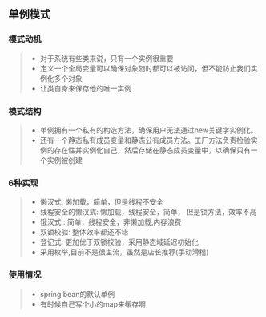## 单例模式
### 模式动机
> * 对于系统有些类来说，只有一个实例很重要
> * 定义一个全局变量可以确保对象随时都可以被访问，但不能防止我们实例化多个对象
> * 让类自身来保存他的唯一实例
### 模式结构
> * 单例拥有一个私有的构造方法，确保用户无法通过new关键字实例化。
> * 还有一个静态私有成员变量和静态公有成员方法。工厂方法负责检验实例的存在性并实例化自己，然后存储在静态成员变量中，以确保只有一个实例被创建
### 6种实现
> * 懒汉式: 懒加载，简单，但是线程不安全
> * 线程安全的懒汉式: 懒加载，线程安全，简单， 但是锁方法，效率不高
> * 饿汉式 : 简单，线程安全，非懒加载,内存浪费
> * 双锁校验: 整体效率都还不错
> * 登记式: 更加优于双锁校验，采用静态域延迟初始化
> * 采用枚举,目前不是很主流，虽然是店长推荐(手动滑稽)
### 使用情况
> * spring bean的默认单例
> * 有时候自己写个小的map来缓存啊
